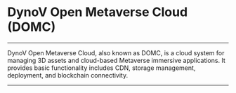 # DynoV Open Metaverse Cloud (DOMC)

---------------------

DynoV Open Metaverse Cloud, also known as DOMC, is a cloud system for managing 3D assets and 
cloud-based Metaverse immersive applications. It provides basic functionality includes CDN, 
storage management, deployment, and blockchain connectivity.

---------------------